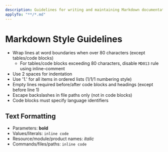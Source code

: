 ```yaml
---
description: Guidelines for writing and maintaining Markdown documentation.
applyTo: "**/*.md"
---
```


# Markdown Style Guidelines

- Wrap lines at word boundaries when over 80 characters (except tables/code blocks)
  - For tables/code blocks exceeding 80 characters, disable `MD013` rule using inline-comment
- Use 2 spaces for indentation
- Use '1.' for all items in ordered lists (1/1/1 numbering style)
- Empty lines required before/after code blocks and headings (except before line 1)
- Escape backslashes in file paths only (not in code blocks)
- Code blocks must specify language identifiers

## Text Formatting

- Parameters: **bold**
- Values/literals: `inline code`
- Resource/module/product names: _italic_
- Commands/files/paths: `inline code`
